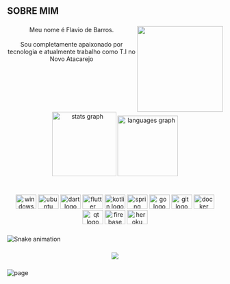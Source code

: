 <br clear="both">

<h2 align="left">SOBRE MIM</h2>

###

<img align="right" height="200" src="https://i.imgur.com/H0a9Blm.png"  />

###

<p align="center">Meu nome é Flavio de Barros.<br><br>Sou completamente apaixonado por tecnologia e atualmente trabalho como T.I no Novo Atacarejo</p>

###

<br clear="both">

<div align="center">
  <img src="https://github-readme-stats.vercel.app/api?hide_title=false&hide_rank=false&show_icons=true&include_all_commits=true&count_private=true&disable_animations=false&theme=vision-friendly-dark&locale=pt-br&hide_border=true&username=nevyle" height="150" alt="stats graph"  />
  <img src="https://github-readme-stats.vercel.app/api/top-langs?locale=pt-br&hide_title=false&layout=default &card_width=320&langs_count=11&theme=vision-friendly-dark&hide_border=true&username=nevyle" height="141" alt="languages graph"  />
</div>

###

<br clear="both">

<div align="center">
  <img src="https://cdn.jsdelivr.net/gh/devicons/devicon/icons/windows8/windows8-original.svg" height="33" width="48" alt="windows8 logo"  />
  <img src="https://cdn.jsdelivr.net/gh/devicons/devicon/icons/ubuntu/ubuntu-plain.svg" height="33" width="48" alt="ubuntu logo"  />
  <img src="https://cdn.jsdelivr.net/gh/devicons/devicon/icons/dart/dart-original.svg" height="33" width="48" alt="dart logo"  />
  <img src="https://cdn.jsdelivr.net/gh/devicons/devicon/icons/flutter/flutter-original.svg" height="33" width="48" alt="flutter logo"  />
  <img src="https://cdn.jsdelivr.net/gh/devicons/devicon/icons/kotlin/kotlin-original.svg" height="33" width="48" alt="kotlin logo"  />
  <img src="https://cdn.jsdelivr.net/gh/devicons/devicon/icons/spring/spring-original.svg" height="33" width="48" alt="spring logo"  />
  <img src="https://cdn.jsdelivr.net/gh/devicons/devicon/icons/go/go-original.svg" height="33" width="48" alt="go logo"  />
  <img src="https://cdn.jsdelivr.net/gh/devicons/devicon/icons/git/git-original.svg" height="33" width="48" alt="git logo"  />
  <img src="https://cdn.jsdelivr.net/gh/devicons/devicon/icons/docker/docker-plain.svg" height="33" width="48" alt="docker logo"  />
  <img src="https://cdn.jsdelivr.net/gh/devicons/devicon/icons/qt/qt-original.svg" height="33" width="48" alt="qt logo"  />
  <img src="https://cdn.jsdelivr.net/gh/devicons/devicon/icons/firebase/firebase-plain.svg" height="33" width="48" alt="firebase logo"  />
  <img src="https://cdn.jsdelivr.net/gh/devicons/devicon/icons/heroku/heroku-plain.svg" height="33" width="48" alt="heroku logo"  />
</div>

###

<img src="https://raw.githubusercontent.com/nevyle/nevyle/blob/output/snake.svg" alt="Snake animation" />

###

<div align="center">
  <img src="https://visitor-badge.laobi.icu/badge?page_id=nevyle.nevyle&left_color=darkslategrey&right_color=darkgreen&left_text=Total de visitas no meu perfil:"  />
</div>

###
![page](https://i.imgur.com/EnSiXSr.png)
